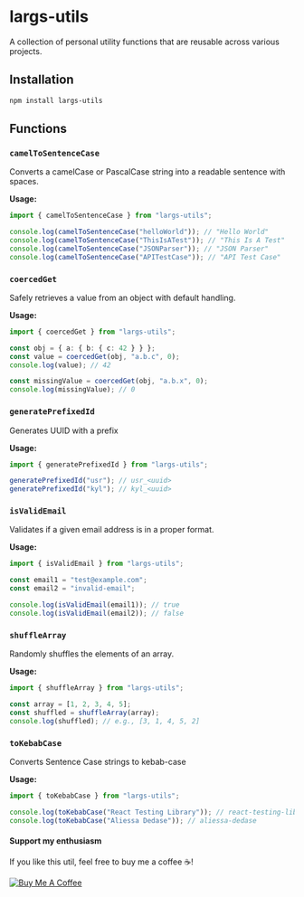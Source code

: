 # largs-utils

A collection of personal utility functions that are reusable across various projects.

## Installation

```bash
npm install largs-utils
```

## Functions

### `camelToSentenceCase`

Converts a camelCase or PascalCase string into a readable sentence with spaces.

**Usage:**

```typescript
import { camelToSentenceCase } from "largs-utils";

console.log(camelToSentenceCase("helloWorld")); // "Hello World"
console.log(camelToSentenceCase("ThisIsATest")); // "This Is A Test"
console.log(camelToSentenceCase("JSONParser")); // "JSON Parser"
console.log(camelToSentenceCase("APITestCase")); // "API Test Case"
```

### `coercedGet`

Safely retrieves a value from an object with default handling.

**Usage:**

```typescript
import { coercedGet } from "largs-utils";

const obj = { a: { b: { c: 42 } } };
const value = coercedGet(obj, "a.b.c", 0);
console.log(value); // 42

const missingValue = coercedGet(obj, "a.b.x", 0);
console.log(missingValue); // 0
```

### `generatePrefixedId`

Generates UUID with a prefix

**Usage:**

```typescript
import { generatePrefixedId } from "largs-utils";

generatePrefixedId("usr"); // usr_<uuid>
generatePrefixedId("kyl"); // kyl_<uuid>
```

### `isValidEmail`

Validates if a given email address is in a proper format.

**Usage:**

```typescript
import { isValidEmail } from "largs-utils";

const email1 = "test@example.com";
const email2 = "invalid-email";

console.log(isValidEmail(email1)); // true
console.log(isValidEmail(email2)); // false
```

### `shuffleArray `

Randomly shuffles the elements of an array.

**Usage:**

```typescript
import { shuffleArray } from "largs-utils";

const array = [1, 2, 3, 4, 5];
const shuffled = shuffleArray(array);
console.log(shuffled); // e.g., [3, 1, 4, 5, 2]
```

### `toKebabCase`

Converts Sentence Case strings to kebab-case

**Usage:**

```typescript
import { toKebabCase } from "largs-utils";

console.log(toKebabCase("React Testing Library")); // react-testing-library
console.log(toKebabCase("Aliessa Dedase")); // aliessa-dedase
```

#### Support my enthusiasm

If you like this util, feel free to buy me a coffee ☕!

[![Buy Me A Coffee](https://img.buymeacoffee.com/button-api/?text=Buy%20me%20a%20coffee&emoji=☕&slug=yourusername&button_colour=FF813F&font_colour=ffffff&font_family=Comic&outline_colour=000000&coffee_colour=ffffff)](https://www.buymeacoffee.com/devlargs)
